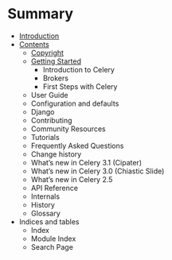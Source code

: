 # Summary

* [Introduction](README.md)
* [Contents](contents.md)
   * [Copyright](copyright.md)
   * [Getting Started](getting_started.md)
       * Introduction to Celery
       * Brokers
       * First Steps with Celery
   * User Guide
   * Configuration and defaults
   * Django
   * Contributing
   * Community Resources
   * Tutorials
   * Frequently Asked Questions
   * Change history
   * What’s new in Celery 3.1 (Cipater)
   * What’s new in Celery 3.0 (Chiastic Slide)
   * What’s new in Celery 2.5
   * API Reference
   * Internals
   * History
   * Glossary
* Indices and tables
   * Index
   * Module Index
   * Search Page

